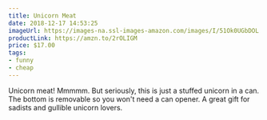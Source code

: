 ```yaml
---
title: Unicorn Meat
date: 2018-12-17 14:53:25
imageUrl: https://images-na.ssl-images-amazon.com/images/I/51Ok0UGbDOL.jpg
productLink: https://amzn.to/2rOLIGM
price: $17.00
tags:
- funny
- cheap
---
```


Unicorn meat! Mmmmm. But seriously, this is just a stuffed unicorn in a can. The bottom is removable so you won't need a can opener. A great gift for sadists and gullible unicorn lovers.
